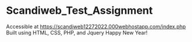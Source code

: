 # Scandiweb_Test_Assignment
Accessible at https://scandiweb12272022.000webhostapp.com/index.php
Built using HTML, CSS, PHP, and Jquery
Happy New Year!
